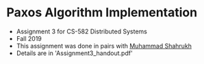 # Paxos Algorithm Implementation

- Assignment 3 for CS-582 Distributed Systems
- Fall 2019
- This assignment was done in pairs with [Muhammad Shahrukh](https://github.com/m-shahrukh)
- Details are in 'Assignment3_handout.pdf'
